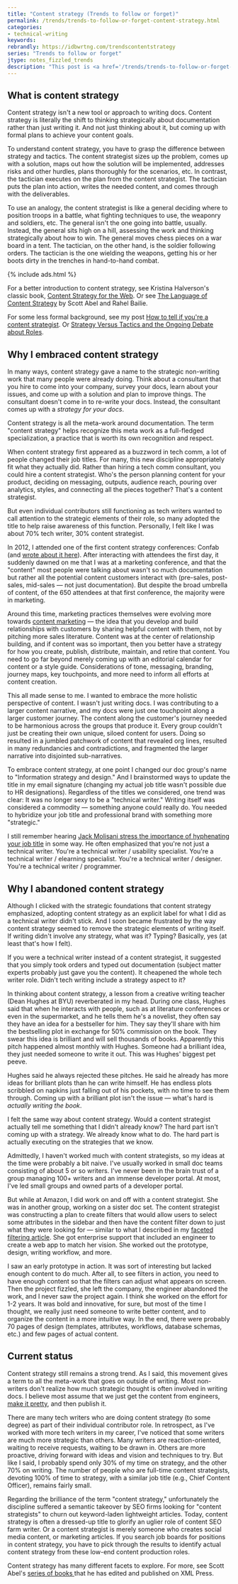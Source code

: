 ```yaml
---
title: "Content strategy (Trends to follow or forget)"
permalink: /trends/trends-to-follow-or-forget-content-strategy.html
categories:
- technical-writing
keywords:
rebrandly: https://idbwrtng.com/trendscontentstrategy
series: "Trends to follow or forget"
jtype: notes_fizzled_trends
description: "This post is <a href='/trends/trends-to-follow-or-forget-intro.html'>part of a series on trends</a> that explores trends that I've either followed or forgotten, and why. The overall goal is to better understand the reasons that drive trend adoption or abandonment in my personal career. This post focuses on content strategy."
---
```


## What is content strategy

Content strategy isn't a new tool or approach to writing docs. Content strategy is literally the shift to thinking strategically about documentation rather than just writing it. And not just thinking about it, but coming up with formal plans to achieve your content goals.

To understand content strategy, you have to grasp the difference between strategy and tactics. The content strategist sizes up the problem, comes up with a solution, maps out how the solution will be implemented, addresses risks and other hurdles, plans thoroughly for the scenarios, etc. In contrast, the tactician executes on the plan from the content strategist. The tactician puts the plan into action, writes the needed content, and comes through with the deliverables.

To use an analogy, the content strategist is like a general deciding where to position troops in a battle, what fighting techniques to use, the weaponry and soldiers, etc. The general isn't the one going into battle, usually. Instead, the general sits high on a hill, assessing the work and thinking strategically about how to win. The general moves chess pieces on a war board in a tent. The tactician, on the other hand, is the soldier following orders. The tactician is the one wielding the weapons, getting his or her boots dirty in the trenches in hand-to-hand combat.

{% include ads.html %}

For a better introduction to content strategy, see Kristina Halverson's classic book, [Content Strategy for the Web](https://www.amazon.com/Content-Strategy-Web-Kristina-Halvorson/dp/0321808304/ref=asc_df_0321808304/). Or see [The Language of Content Strategy](https://www.thriftbooks.com/w/the-language-of-content-strategy_scott-abel_rahel-anne-bailie/13611936/item/30107645/) by Scott Abel and Rahel Bailie.

For some less formal background, see my post [How to tell if you're a content strategist](/2016/10/26/how-to-tell-if-youre-a-content-strategist/). Or [Strategy Versus Tactics and the Ongoing Debate about Roles](/2010/10/26/strategy-versus-tactics-and-the-ongoing-debate-about-roles/).

## Why I embraced content strategy

In many ways, content strategy gave a name to the strategic non-writing work that many people were already doing. Think about a consultant that you hire to come into your company, survey your docs, learn about your issues, and come up with a solution and plan to improve things. The consultant doesn't come in to re-write your docs. Instead, the consultant comes up with a _strategy for your docs_.

Content strategy is all the meta-work around documentation. The term "content strategy" helps recognize this meta work as a full-fledged specialization, a practice that is worth its own recognition and respect.

When content strategy first appeared as a buzzword in tech comm, a lot of people changed their job titles. For many, this new discipline appropriately fit what they actually did. Rather than hiring a tech comm consultant, you could hire a content strategist. Who's the person planning content for your product, deciding on messaging, outputs, audience reach, pouring over analytics, styles, and connecting all the pieces together? That's a content strategist.

But even individual contributors still functioning as tech writers wanted to call attention to the strategic elements of their role, so many adopted the title to help raise awareness of this function. Personally, I felt like I was about 70% tech writer, 30% content strategist.

In 2012, I attended one of the first content strategy conferences: Confab (and [wrote about it here](/2012/05/19/confab-2012-thoughts-and-reactions/)). After interacting with attendees the first day, it suddenly dawned on me that I was at a marketing conference, and that the "content" most people were talking about wasn't so much documentation but rather all the potential content customers interact with (pre-sales, post-sales, mid-sales &mdash; not just documentation). But despite the broad umbrella of content, of the 650 attendees at that first conference, the majority were in marketing.

Around this time, marketing practices themselves were evolving more towards [content marketing](/2016/01/04/content-marketing-to-the-rescue-for-thought-leadership/) &mdash; the idea that you develop and build relationships with customers by sharing helpful content with them, not by pitching more sales literature. Content was at the center of relationship building, and if content was so important, then you better have a strategy for how you create, publish, distribute, maintain, and retire that content. You need to go far beyond merely coming up with an editorial calendar for content or a style guide. Considerations of tone, messaging, branding, journey maps, key touchpoints, and more need to inform all efforts at content creation.

This all made sense to me. I wanted to embrace the more holistic perspective of content. I wasn't just writing docs. I was contributing to a larger content narrative, and my docs were just one touchpoint along a larger customer journey. The content along the customer's journey needed to be harmonious across the groups that produce it. Every group couldn't just be creating their own unique, siloed content for users. Doing so resulted in a jumbled patchwork of content that revealed org lines, resulted in many redundancies and contradictions, and fragmented the larger narrative into disjointed sub-narratives.

To embrace content strategy, at one point I changed our doc group's name to "Information strategy and design." And I brainstormed ways to update the title in my email signature (changing my actual job title wasn't possible due to HR designations). Regardless of the titles we considered, one trend was clear: It was no longer sexy to be a "technical writer." Writing itself was considered a commodity &mdash; something anyone could really do. You needed to hybridize your job title and professional brand with something more "strategic."

I still remember hearing [Jack Molisani stress the importance of hyphenating your job title](https://idratherbewriting.com/2007/05/19/stc-conference-jack-molisani-on-trends-in-technical-communication/) in some way. He often emphasized that you're not just a technical writer. You're a technical writer / usability specialist. You're a technical writer / elearning specialist. You're a technical writer / designer. You're a technical writer / programmer.

## Why I abandoned content strategy

Although I clicked with the strategic foundations that content strategy emphasized, adopting content strategy as an explicit label for what I did as a technical writer didn't stick. And I soon became frustrated by the way content strategy seemed to remove the strategic elements of writing itself. If writing didn't involve any strategy, what was it? Typing? Basically, yes (at least that's how I felt).

If you were a technical writer instead of a content strategist, it suggested that you simply took orders and typed out documentation (subject matter experts probably just gave you the content). It cheapened the whole tech writer role. Didn't tech writing include a strategy aspect to it?

In thinking about content strategy, a lesson from a creative writing teacher (Dean Hughes at BYU) reverberated in my head. During one class, Hughes said that when he interacts with people, such as at literature conferences or even in the supermarket, and he tells them he's a novelist, they often say they have an idea for a bestseller for him. They say they'll share with him the bestselling plot in exchange for 50% commission on the book. They swear this idea is brilliant and will sell thousands of books. Apparently this pitch happened almost monthly with Hughes. Someone had a brilliant idea, they just needed someone to write it out. This was Hughes' biggest pet peeve.

Hughes said he always rejected these pitches. He said he already has more ideas for brilliant plots than he can write himself. He has endless plots scribbled on napkins just falling out of his pockets, with no time to see them through. Coming up with a brilliant plot isn't the issue &mdash; what's hard is _actually writing the book_.

I felt the same way about content strategy. Would a content strategist actually tell me something that I didn't already know? The hard part isn't coming up with a strategy. We already know what to do. The hard part is actually executing on the strategies that we know.

Admittedly, I haven't worked much with content strategists, so my ideas at the time were probably a bit naive. I've usually worked in small doc teams consisting of about 5 or so writers. I've never been in the brain trust of a group managing 100+ writers and an immense developer portal. At most, I've led small groups and owned parts of a developer portal.

But while at Amazon, I did work on and off with a content strategist. She was in another group, working on a sister doc set. The content strategist was constructing a plan to create filters that would allow users to select some attributes in the sidebar and then have the content filter down to just what they were looking for &mdash; similar to what I described in my [faceted filtering article](/trends/trends-to-follow-or-forget-faceted-filtering.html). She got enterprise support that included an engineer to create a web app to match her vision. She worked out the prototype, design, writing workflow, and more.

I saw an early prototype in action. It was sort of interesting but lacked enough content to do much. After all, to see filters in action, you need to have enough content so that the filters can adjust what appears on screen. Then the project fizzled, she left the company, the engineer abandoned the work, and I never saw the project again. I think she worked on the effort for 1-2 years. It was bold and innovative, for sure, but most of the time I thought, we really just need someone to write better content, and to organize the content in a more intuitive way. In the end, there were probably 70 pages of design (templates, attributes, workflows, database schemas, etc.) and few pages of actual content.

## Current status

Content strategy still remains a strong trend. As I said, this movement gives a term to all the meta-work that goes on outside of writing. Most non-writers don't realize how much strategic thought is often involved in writing docs. I believe most assume that we just get the content from engineers, [make it pretty](/2018/07/18/stereotypes-about-tech-writers-in-workplace/#introduction), and then publish it.

There are many tech writers who are doing content strategy (to some degree) as part of their individual contributor role. In retrospect, as I've worked with more tech writers in my career, I've noticed that some writers are much more strategic than others. Many writers are reaction-oriented, waiting to receive requests, waiting to be drawn in. Others are more proactive, driving forward with ideas and vision and techniques to try. But like I said, I probably spend only 30% of my time on strategy, and the other 70% on writing. The number of people who are full-time content strategists, devoting 100% of time to strategy, with a similar job title (e.g., Chief Content Officer), remains fairly small.

Regarding the brilliance of the term "content strategy," unfortunately the discipline suffered a semantic takeover by SEO firms looking for "content strategists" to churn out keyword-laden lightweight articles. Today, content strategy is often a dressed-up title to glorify an uglier role of content SEO farm writer. Or a content strategist is merely someone who creates social media content, or marketing articles. If you search job boards for positions in content strategy, you have to pick through the results to identify actual content strategy from these low-end content production roles.

Content strategy has many different facets to explore. For more, see Scott Abel's [series of books ](https://xmlpress.net/publications/) that he has edited and published on XML Press.
